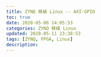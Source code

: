 ```yaml
---
title: ZYNQ 移植 Linux -- AXI-GPIO
toc: true
date: 2020-05-06 14:05:53
categories: ZYNQ 移植 Linux
updated: 2020-05-11 23:38:53tags: [ZYNQ, FPGA, Linux]
description:
---
```


